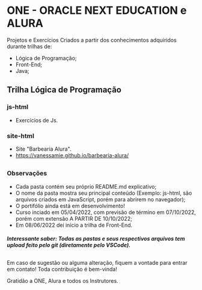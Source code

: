 # ONE - ORACLE NEXT EDUCATION e ALURA

Projetos e Exercícios Criados a partir dos conhecimentos adquiridos durante trilhas de:
- Lógica de Programação;
- Front-End;
- Java;

##

## Trilha Lógica de Programação

### js-html
- Exercícios de Js.

### site-html
- Site "Barbearia Alura".
- https://vanessamie.github.io/barbearia-alura/

##

### Observações

- Cada pasta contém seu próprio README.md explicativo;
- O nome da pasta mostra seu principal conteúdo (Exemplo: js-html, são arquivos criados em JavaScript, porém para abrirem no navegador);
- O portifólio ainda está em desenvolvimento!
- Curso inciado em  05/04/2022, com previsão de término em 07/10/2022, porém com extensão A PARTIR DE 10/10/2022;
- Em 08/06/2022 dei início a trilha de Front-End.


##### Interessante saber: Todas as pastas e seus respectivos arquivos tem upload feito pelo git (diretamente pelo VSCode).

##

Em caso de sugestão ou alguma alteração, fiquem a vontade para entrar em contato! Toda contribuição é bem-vinda!

Gratidão a ONE, Alura e todos os Instrutores.